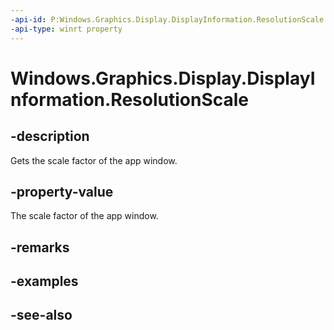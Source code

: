 ```yaml
---
-api-id: P:Windows.Graphics.Display.DisplayInformation.ResolutionScale
-api-type: winrt property
---
```


<!-- Property syntax
public Windows.Graphics.Display.ResolutionScale ResolutionScale { get; }
-->

# Windows.Graphics.Display.DisplayInformation.ResolutionScale

## -description
Gets the scale factor of the app window.

## -property-value
The scale factor of the app window.

## -remarks

## -examples

## -see-also
